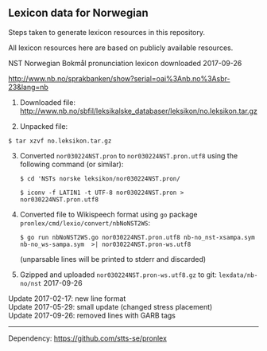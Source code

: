 ## Lexicon data for Norwegian

Steps taken to generate lexicon resources in this repository.

All lexicon resources here are based on publicly available resources.

NST Norwegian Bokmål pronunciation lexicon downloaded 2017-09-26

http://www.nb.no/sprakbanken/show?serial=oai%3Anb.no%3Asbr-23&lang=nb

 1. Downloaded file: http://www.nb.no/sbfil/leksikalske_databaser/leksikon/no.leksikon.tar.gz

 2. Unpacked file:

  `$ tar xzvf no.leksikon.tar.gz`

 3. Converted `nor030224NST.pron` to `nor030224NST.pron.utf8` using the following command (or similar):
    
    `$ cd 'NSTs norske leksikon/nor030224NST.pron/`

    `$ iconv -f LATIN1 -t UTF-8 nor030224NST.pron > nor030224NST.pron.utf8`

 4. Converted file to Wikispeech format using `go` package `pronlex/cmd/lexio/convert/nbNoNST2WS`:

    `$ go run nbNoNST2WS.go nor030224NST.pron.utf8 nb-no_nst-xsampa.sym nb-no_ws-sampa.sym  >| nor030224NST.pron-ws.utf8`

    (unparsable lines will be printed to stderr and discarded)

 5. Gzipped and uploaded `nor030224NST.pron-ws.utf8.gz` to git: `lexdata/nb-no/nst` 2017-09-26

Update 2017-02-17: new line format   
Update 2017-05-29: small update (changed stress placement)   
Update 2017-09-26: removed lines with GARB tags   

---

Dependency: https://github.com/stts-se/pronlex
